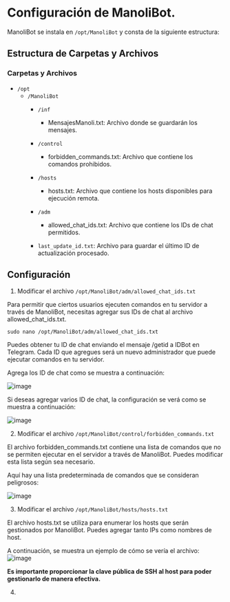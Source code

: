 # Configuración de ManoliBot.

ManoliBot se instala en `/opt/ManoliBot` y consta de la siguiente estructura:

## Estructura de Carpetas y Archivos

### Carpetas y Archivos

- `/opt`
  - `/ManoliBot`
      - `/inf`
      
          - MensajesManoli.txt: Archivo donde se guardarán los mensajes.
      - `/control`

          - forbidden_commands.txt: Archivo que contiene los comandos prohibidos.
      - `/hosts`
      
          - hosts.txt: Archivo que contiene los hosts disponibles para ejecución remota.
      - `/adm`
        
          - allowed_chat_ids.txt: Archivo que contiene los IDs de chat permitidos.
    - `last_update_id.txt`: Archivo para guardar el último ID de actualización procesado.


## Configuración

1. Modificar el archivo `/opt/ManoliBot/adm/allowed_chat_ids.txt`

Para permitir que ciertos usuarios ejecuten comandos en tu servidor a través de ManoliBot, necesitas agregar sus IDs de chat al archivo allowed_chat_ids.txt.

```
sudo nano /opt/ManoliBot/adm/allowed_chat_ids.txt
```

Puedes obtener tu ID de chat enviando el mensaje /getid a IDBot en Telegram. Cada ID que agregues será un nuevo administrador que puede ejecutar comandos en tu servidor.

Agrega los ID de chat como se muestra a continuación:

![image](https://github.com/Scosrom/ManoliBot-Telegram/assets/114906778/bb74a404-c601-4a63-884c-91efdebbe65a)

Si deseas agregar varios ID de chat, la configuración se verá como se muestra a continuación:

![image](https://github.com/Scosrom/ManoliBot-Telegram/assets/114906778/e75befb8-226b-412a-a0c2-06da802e5390)

2. Modificar el archivo `/opt/ManoliBot/control/forbidden_commands.txt`

El archivo forbidden_commands.txt contiene una lista de comandos que no se permiten ejecutar en el servidor a través de ManoliBot. Puedes modificar esta lista según sea necesario.

Aquí hay una lista predeterminada de comandos que se consideran peligrosos:

![image](https://github.com/Scosrom/ManoliBot-Telegram/assets/114906778/ba4aa650-e19b-4624-9eca-a9786beed263)


3. Modificar el archivo `/opt/ManoliBot/hosts/hosts.txt`

El archivo hosts.txt se utiliza para enumerar los hosts que serán gestionados por ManoliBot. Puedes agregar tanto IPs como nombres de host.

A continuación, se muestra un ejemplo de cómo se vería el archivo:
![image](https://github.com/Scosrom/ManoliBot-Telegram/assets/114906778/0ca53d5e-cfbd-4673-9a42-61b5653b80ca)


**Es importante proporcionar la clave pública de SSH al host para poder gestionarlo de manera efectiva.**

4. 
